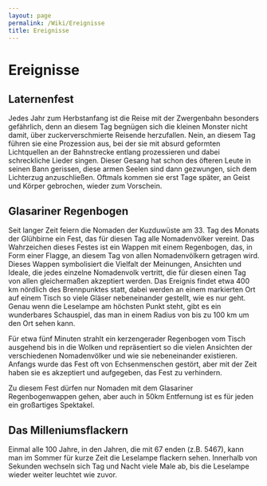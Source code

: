 ```yaml
---
layout: page
permalink: /Wiki/Ereignisse
title: Ereignisse
---
```


# Ereignisse

## Laternenfest

Jedes Jahr zum Herbstanfang ist die Reise mit der Zwergenbahn besonders gefährlich, denn an diesem Tag begnügen sich die kleinen Monster nicht damit, über zuckerverschmierte Reisende herzufallen. Nein, an diesem Tag führen sie eine Prozession aus, bei der sie mit absurd geformten Lichtquellen an der Bahnstrecke entlang prozessieren und dabei schreckliche Lieder singen. Dieser Gesang hat schon des öfteren Leute in seinen Bann gerissen, diese armen Seelen sind dann gezwungen, sich dem Lichterzug anzuschließen. Oftmals kommen sie erst Tage später, an Geist und Körper gebrochen, wieder zum Vorschein.

## Glasariner Regenbogen

Seit langer Zeit feiern die Nomaden der Kuzduwüste am 33. Tag des Monats der Glühbirne ein Fest, das für diesen Tag alle Nomadenvölker vereint. Das Wahrzeichen dieses Festes ist ein Wappen mit einem Regenbogen, das, in Form einer Flagge, an diesem Tag von allen Nomadenvölkern getragen wird. Dieses Wappen symbolisiert die Vielfalt der Meinungen, Ansichten und Ideale, die jedes einzelne Nomadenvolk vertritt, die für diesen einen Tag von allen gleichermaßen akzeptiert werden. Das Ereignis findet etwa 400 km nördlich des Brennpunktes statt, dabei werden an einem markierten Ort auf einem Tisch so viele Gläser nebeneinander gestellt, wie es nur geht. Genau wenn die Leselampe am höchsten Punkt steht, gibt es ein wunderbares Schauspiel, das man in einem Radius von bis zu 100 km um den Ort sehen kann.

Für etwa fünf Minuten strahlt ein kerzengerader Regenbogen vom Tisch ausgehend bis in die Wolken und repräsentiert so die vielen Ansichten der verschiedenen Nomadenvölker und wie sie nebeneinander existieren. Anfangs wurde das Fest oft von Echsenmenschen gestört, aber mit der Zeit haben sie es akzeptiert und aufgegeben, das Fest zu verhindern.

Zu diesem Fest dürfen nur Nomaden mit dem Glasariner Regenbogenwappen gehen, aber auch in 50km Entfernung ist es für jeden ein großartiges Spektakel.

## Das Milleniumsflackern

Einmal alle 100 Jahre, in den Jahren, die mit 67 enden (z.B. 5467), kann man im Sommer für kurze Zeit die Leselampe flackern sehen. Innerhalb von Sekunden wechseln sich Tag und Nacht viele Male ab, bis die Leselampe wieder weiter leuchtet wie zuvor.

